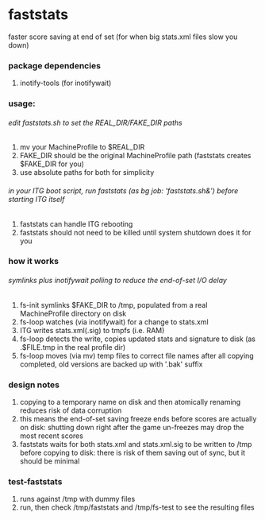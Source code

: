 # faststats
faster score saving at end of set (for when big stats.xml files slow you down)

### package dependencies
 1. inotify-tools (for inotifywait)

### usage:
###### edit faststats.sh to set the REAL_DIR/FAKE_DIR paths
 1. mv your MachineProfile to $REAL_DIR
 2. FAKE_DIR should be the original MachineProfile path (faststats creates $FAKE_DIR for you)
 3. use absolute paths for both for simplicity

###### in your ITG boot script, run faststats (as bg job: 'faststats.sh&') before starting ITG itself
 1. faststats can handle ITG rebooting
 2. faststats should not need to be killed until system shutdown does it for you

### how it works
###### symlinks plus inotifywait polling to reduce the end-of-set I/O delay
 1. fs-init symlinks $FAKE_DIR to /tmp, populated from a real MachineProfile directory on disk
 2. fs-loop watches (via inotifywait) for a change to stats.xml
 3. ITG writes stats.xml(.sig) to tmpfs (i.e. RAM)
 4. fs-loop detects the write, copies updated stats and signature to disk (as .$FILE.tmp in the real profile dir)
 5. fs-loop moves (via mv) temp files to correct file names after all copying completed, old versions are backed up with '.bak' suffix

### design notes
 1. copying to a temporary name on disk and then atomically renaming reduces risk of data corruption
 2. this means the end-of-set saving freeze ends before scores are actually on disk: shutting down right after the game un-freezes may drop the most recent scores
 3. faststats waits for both stats.xml and stats.xml.sig to be written to /tmp before copying to disk: there is risk of them saving out of sync, but it should be minimal

### test-faststats
 1. runs against /tmp with dummy files
 2. run, then check /tmp/faststats and /tmp/fs-test to see the resulting files
